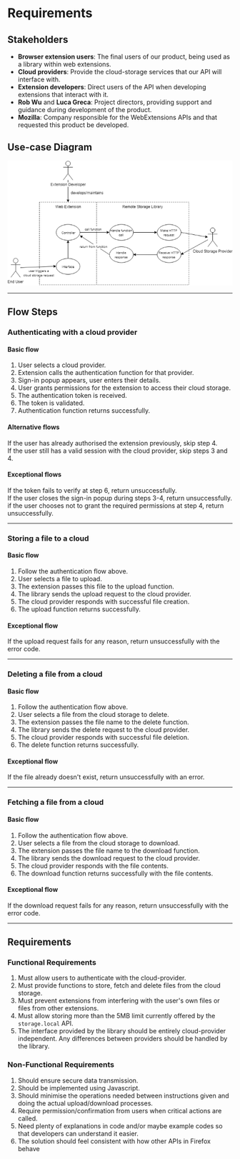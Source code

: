 # Requirements
## Stakeholders 
- **Browser extension users**: The final users of our product, being used as a library within web extensions.
- **Cloud providers**: Provide the cloud-storage services that our API will interface with.
- **Extension developers**: Direct users of the API when developing extensions that interact with it.
- **Rob Wu** and **Luca Greca**: Project directors, providing support and guidance during development of the product.
- **Mozilla**: Company responsible for the WebExtensions APIs and that requested this product be developed.

## Use-case Diagram
![Use-case Diagram](use_case_diagram.png)

-----------------------------------------

## Flow Steps
### Authenticating with a cloud provider
#### Basic flow
1. User selects a cloud provider.
2. Extension calls the authentication function for that provider.
3. Sign-in popup appears, user enters their details.
4. User grants permissions for the extension to access their cloud storage.
5. The authentication token is received.
6. The token is validated.
7. Authentication function returns successfully. 

#### Alternative flows
If the user has already authorised the extension previously, skip step 4.<br>
If the user still has a valid session with the cloud provider, skip steps 3 and 4.

#### Exceptional flows
If the token fails to verify at step 6, return unsuccessfully.<br>
If the user closes the sign-in popup during steps 3-4, return unsuccessfully.<br>
if the user chooses not to grant the required permissions at step 4, return unsuccessfully.

-----------------------------------------

### Storing a file to a cloud
#### Basic flow
1. Follow the authentication flow above.
2. User selects a file to upload.
3. The extension passes this file to the upload function.
4. The library sends the upload request to the cloud provider.
5. The cloud provider responds with successful file creation.
6. The upload function returns successfully.

#### Exceptional flow
If the upload request fails for any reason, return unsuccessfully with the error code.

-----------------------------------------

### Deleting a file from a cloud
#### Basic flow
1. Follow the authentication flow above.
2. User selects a file from the cloud storage to delete.
3. The extension passes the file name to the delete function.
4. The library sends the delete request to the cloud provider.
5. The cloud provider responds with successful file deletion.
6. The delete function returns successfully.

#### Exceptional flow
If the file already doesn't exist, return unsuccessfully with an error.

-----------------------------------------

### Fetching a file from a cloud
#### Basic flow
1. Follow the authentication flow above.
2. User selects a file from the cloud storage to download.
3. The extension passes the file name to the download function.
4. The library sends the download request to the cloud provider.
5. The cloud provider responds with the file contents.
6. The download function returns successfully with the file contents.

#### Exceptional flow
If the download request fails for any reason, return unsuccessfully with the error code.

-----------------------------------------

## Requirements
### Functional Requirements
1.  Must allow users to authenticate with the cloud-provider.
1.	Must provide functions to store, fetch and delete files from the cloud storage.
1.  Must prevent extensions from interfering with the user's own files or files from other extensions.
1.	Must allow storing more than the 5MB limit currently offered by the `storage.local` API.
1.	The interface provided by the library should be entirely cloud-provider independent. Any differences between providers should be handled by the library.

### Non-Functional Requirements
1.	Should ensure secure data transmission.
2.	Should be implemented using Javascript.
3.	Should minimise the operations needed between instructions given and doing the actual upload/download processes.
4.	Require permission/confirmation from users when critical actions are called.
5.	Need plenty of explanations in code and/or maybe example codes so that developers can understand it easier. 
6. The solution should feel consistent with how other APIs in Firefox behave

